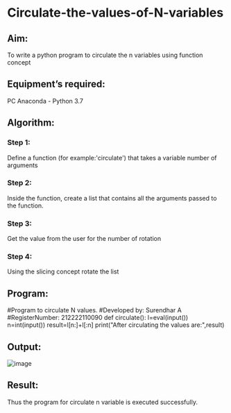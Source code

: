 # Circulate-the-values-of-N-variables
## Aim:
To write a python program to circulate the n variables using function concept
## Equipment’s required:
PC
Anaconda - Python 3.7
## Algorithm: 
### Step 1: 
Define a function (for example:'circulate') that takes a variable number of arguments
### Step 2: 
Inside the function, create a list that contains all the arguments passed to the function.
### Step 3: 
Get the value from the user for the number of rotation
### Step 4: 
Using the slicing concept rotate the list
 
## Program:
#Program to circulate N values.
#Developed by: Surendhar A
#RegisterNumber: 212222110090
def circulate():
    l=eval(input())
    n=int(input())
    result=l[n:]+l[:n]
    print("After circulating the values are:",result)
    
## Output:
![image](https://user-images.githubusercontent.com/118352907/225654474-e4fde943-7114-411a-bf53-e4c4a146a001.png)

## Result:
Thus the program for circulate n variable is executed successfully.
